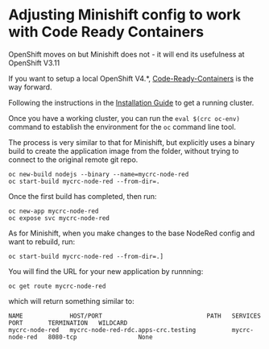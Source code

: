 # Adjusting Minishift config to work with Code Ready Containers

OpenShift moves on but Minishift does not - it will end its usefulness at OpenShift V3.11

If you want to setup a local OpenShift V4.*, [Code-Ready-Containers](https://github.com/code-ready/crc) is the way forward.

Following the instructions in the [Installation Guide](https://code-ready.github.io/crc/) to get a running cluster.

Once you have a working cluster, you can run the `eval $(crc oc-env)` command to establish the environment for the `oc` command line tool.

The process is very similar to that for Minishift, but explicitly uses a binary build to create the application image from the
folder, without trying to connect to the original remote git repo.

```
oc new-build nodejs --binary --name=mycrc-node-red
oc start-build mycrc-node-red --from-dir=.
```
Once the first build has completed, then run:
```
oc new-app mycrc-node-red
oc expose svc mycrc-node-red
```

As for Minishift, when you make changes to the base NodeRed config and want to rebuild, run:
```
oc start-build mycrc-node-red --from-dir=.]
```

You will find the URL for your new application by runnning:
```
oc get route mycrc-node-red
```
which will return something similar to:

```
NAME             HOST/PORT                             PATH   SERVICES         PORT       TERMINATION   WILDCARD
mycrc-node-red   mycrc-node-red-rdc.apps-crc.testing          mycrc-node-red   8080-tcp                 None
```

